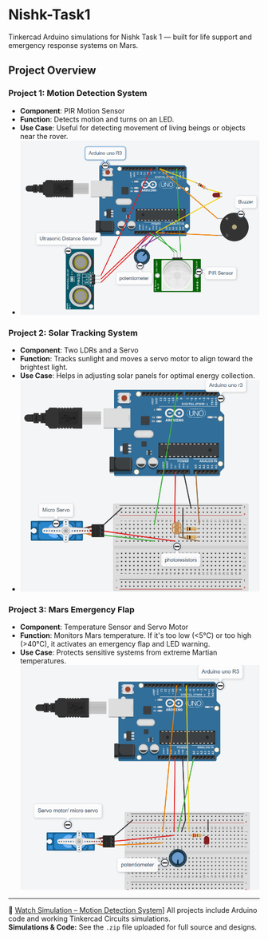 # Nishk-Task1

Tinkercad Arduino simulations for Nishk Task 1 — built for life support and emergency response systems on Mars.

## Project Overview

###  Project 1: Motion Detection System
- **Component**: PIR Motion Sensor  
- **Function**: Detects motion and turns on an LED.  
- **Use Case**: Useful for detecting movement of living beings or objects near the rover.
- ![Motion Detection System](Screenshot%202025-04-05%20210648.png)

###  Project 2: Solar Tracking System
- **Component**: Two LDRs and a Servo  
- **Function**: Tracks sunlight and moves a servo motor to align toward the brightest light.  
- **Use Case**: Helps in adjusting solar panels for optimal energy collection.
- ![Solar Tracking System](Screenshot%202025-04-05%20211051.png)

###  Project 3: Mars Emergency Flap
- **Component**: Temperature Sensor and Servo Motor  
- **Function**: Monitors Mars temperature. If it's too low (<5°C) or too high (>40°C), it activates an emergency flap and LED warning.  
- **Use Case**: Protects sensitive systems from extreme Martian temperatures.
![Mars Emergency Flap](Screenshot%202025-04-05%20210416.png)
---
🔗 [Watch Simulation – Motion Detection System]([https://your-link-here](https://drive.google.com/drive/folders/1pT3xe65w1HvgQ3WLTTAZ1ZN_Gz2NSTMK?usp=sharing)
)]
All projects include Arduino code and working Tinkercad Circuits simulations.  
**Simulations & Code:** See the `.zip` file uploaded for full source and designs.
